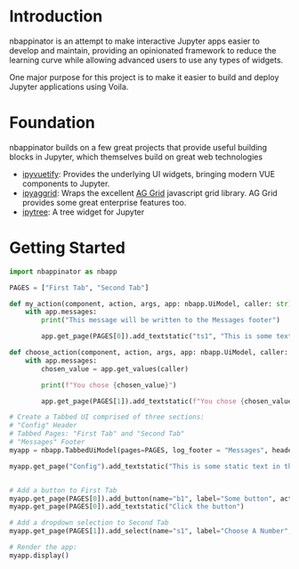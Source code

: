 # Introduction

nbappinator is an attempt to make interactive Jupyter apps easier to develop and maintain, providing an opinionated framework to reduce the learning curve while allowing advanced users to use any types of widgets.

One major purpose for this project is to make it easier to build and deploy Jupyter applications using Voila.

# Foundation

nbappinator builds on a few great projects that provide useful building blocks in Jupyter, which themselves build on great web technologies

- [ipyvuetify](https://ipyvuetify.readthedocs.io/en/latest/): Provides the underlying UI widgets, bringing modern VUE components to Jupyter.
- [ipyaggrid](https://github.com/widgetti/ipyaggrid): Wraps the excellent [AG Grid](https://ag-grid.com/) javascript grid library. AG Grid provides some great enterprise features too.
- [ipytree](https://github.com/jupyter-widgets-contrib/ipytree): A tree widget for Jupyter

# Getting Started

```py
import nbappinator as nbapp

PAGES = ["First Tab", "Second Tab"]

def my_action(component, action, args, app: nbapp.UiModel, caller: str):
    with app.messages:
        print("This message will be written to the Messages footer")

        app.get_page(PAGES[0]).add_textstatic("ts1", "This is some text")

def choose_action(component, action, args, app: nbapp.UiModel, caller: str):
    with app.messages:
        chosen_value = app.get_values(caller)

        print(f"You chose {chosen_value}")

        app.get_page(PAGES[1]).add_textstatic(f"You chose {chosen_value}")

# Create a Tabbed UI comprised of three sections:
# "Config" Header
# Tabbed Pages: "First Tab" and "Second Tab"
# "Messages" Footer
myapp = nbapp.TabbedUiModel(pages=PAGES, log_footer = "Messages", headers=["Config"])

myapp.get_page("Config").add_textstatic("This is some static text in the Config section of the page. You could add global settings, buttons and other widgets here.")


# Add a button to First Tab
myapp.get_page(PAGES[0]).add_button(name="b1", label="Some button", action=my_action)
myapp.get_page(PAGES[0]).add_textstatic("Click the button")

# Add a dropdown selection to Second Tab
myapp.get_page(PAGES[1]).add_select(name="s1", label="Choose A Number", options=list(range(10)), action=choose_action)

# Render the app:
myapp.display()
```

